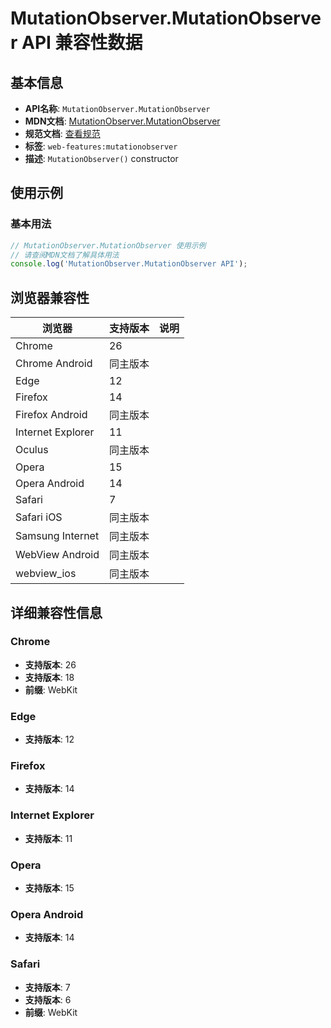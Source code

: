 # MutationObserver.MutationObserver API 兼容性数据

## 基本信息

- **API名称**: `MutationObserver.MutationObserver`
- **MDN文档**: [MutationObserver.MutationObserver](https://developer.mozilla.org/docs/Web/API/MutationObserver/MutationObserver)
- **规范文档**: [查看规范](https://dom.spec.whatwg.org/#ref-for-dom-mutationobserver-mutationobserver①)
- **标签**: `web-features:mutationobserver`
- **描述**: `MutationObserver()` constructor

## 使用示例

### 基本用法

```javascript
// MutationObserver.MutationObserver 使用示例
// 请查阅MDN文档了解具体用法
console.log('MutationObserver.MutationObserver API');
```

## 浏览器兼容性

| 浏览器 | 支持版本 | 说明 |
|--------|----------|------|
| Chrome | 26 |  |
| Chrome Android | 同主版本 |  |
| Edge | 12 |  |
| Firefox | 14 |  |
| Firefox Android | 同主版本 |  |
| Internet Explorer | 11 |  |
| Oculus | 同主版本 |  |
| Opera | 15 |  |
| Opera Android | 14 |  |
| Safari | 7 |  |
| Safari iOS | 同主版本 |  |
| Samsung Internet | 同主版本 |  |
| WebView Android | 同主版本 |  |
| webview_ios | 同主版本 |  |

## 详细兼容性信息

### Chrome

- **支持版本**: 26
- **支持版本**: 18
- **前缀**: WebKit

### Edge

- **支持版本**: 12

### Firefox

- **支持版本**: 14

### Internet Explorer

- **支持版本**: 11

### Opera

- **支持版本**: 15

### Opera Android

- **支持版本**: 14

### Safari

- **支持版本**: 7
- **支持版本**: 6
- **前缀**: WebKit

